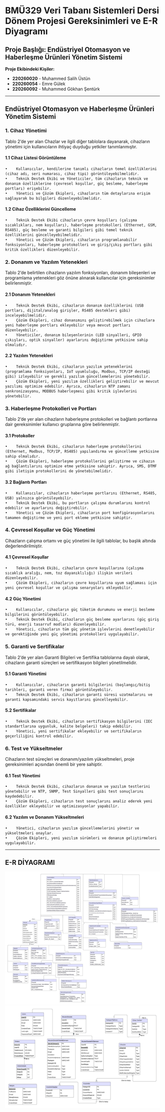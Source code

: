# BMÜ329 Veri Tabanı Sistemleri Dersi Dönem Projesi Gereksinimleri ve E-R Diyagramı

## Proje Başlığı: Endüstriyel Otomasyon ve Haberleşme Ürünleri Yönetim Sistemi

**Proje Ekibindeki Kişiler:**
- **220260020** - Muhammed Salih Üstün
- **220260054** - Emre Gülek
- **220260092** - Muhammed Gökhan Şentürk

---

## Endüstriyel Otomasyon ve Haberleşme Ürünleri Yönetim Sistemi

### 1. Cihaz Yönetimi

Tablo 2’de yer alan Chazlar ve ilgili diğer tablolara dayanarak, cihazların yönetimi için kullanıcıların ihtiyaç duyduğu yetkiler tanımlanmıştır.

#### 1.1 Cihaz Listesi Görüntüleme

    •    Kullanıcılar, kendilerine tanımlı cihazların temel özelliklerini (cihaz adı, seri numarası, cihaz tipi) görüntüleyebilmelidir.
    •    Teknik Destek Ekibi ve Yöneticiler, tüm cihazların teknik ve donanım özelliklerine (çevresel koşullar, güç besleme, haberleşme portları) erişebilir.
    •    Yönetici ve Çözüm Ekipleri, cihazların tüm detaylarına erişim sağlayarak bu bilgileri düzenleyebilmelidir.

#### 1.2 Cihaz Özelliklerini Güncelleme

    •    Teknik Destek Ekibi cihazların çevre koşulları (çalışma sıcaklıkları, nem koşulları), haberleşme protokolleri (Ethernet, GSM, RS485), güç besleme ve garanti bilgileri gibi temel teknik özelliklerini güncelleyebilmelidir.
    •    Yönetici ve Çözüm Ekipleri, cihazların programlanabilir fonksiyonları, haberleşme protokolleri ve giriş/çıkış portları gibi kritik özellikleri düzenleyebilir.

### 2. Donanım ve Yazılım Yetenekleri

Tablo 2’de belirtilen cihazların yazılım fonksiyonları, donanım bileşenleri ve programlama yetenekleri göz önüne alınarak kullanıcılar için gereksinimler belirlenmiştir.

#### 2.1 Donanım Yetenekleri

    •    Teknik Destek Ekibi, cihazların donanım özelliklerini (USB portları, dijital/analog girişler, RS485 destekleri gibi) inceleyebilmelidir.
    •    Çözüm Ekipleri, cihaz donanımını geliştirebilmek için cihazlara yeni haberleşme portları ekleyebilir veya mevcut portları düzenleyebilir.
    •    Yöneticiler, donanım bileşenlerinin (LED sinyalleri, GPIO çıkışları, optik sinyaller) ayarlarını değiştirme yetkisine sahip olmalıdır.

#### 2.2 Yazılım Yetenekleri

    •    Teknik Destek Ekibi, cihazların yazılım yeteneklerini (programlama fonksiyonları, IoT uyumluluğu, Modbus, TCP/IP desteği gibi) izleyebilir ve gerekli yazılım güncellemelerini yönetebilir.
    •    Çözüm Ekipleri, yeni yazılım özellikleri geliştirebilir ve mevcut yazılımı optimize edebilir. Ayrıca, cihazların NTP zamanı senkronizasyonu, MODBUS haberleşmesi gibi kritik işlevlerini yönetebilir.

### 3. Haberleşme Protokolleri ve Portları

Tablo 2’de yer alan cihazların haberleşme protokolleri ve bağlantı portlarına dair gereksinimler kullanıcı gruplarına göre belirlenmiştir.

#### 3.1 Protokoller

    •    Teknik Destek Ekibi, cihazların haberleşme protokollerini (Ethernet, Modbus, TCP/IP, RS485) yapılandırma ve güncelleme yetkisine sahip olmalıdır.
    •    Çözüm Ekipleri, haberleşme protokollerini geliştirme ve cihazın ağ bağlantılarını optimize etme yetkisine sahiptir. Ayrıca, SMS, DTMF gibi iletişim protokollerini de yönetebilmelidir.

#### 3.2 Bağlantı Portları

    •    Kullanıcılar, cihazların haberleşme portlarını (Ethernet, RS485, USB) yalnızca görüntüleyebilir.
    •    Teknik Destek Ekibi, bu portların çalışma durumlarını kontrol edebilir ve ayarlarını değiştirebilir.
    •    Yönetici ve Çözüm Ekipleri, cihazların port konfigürasyonlarını tamamen değiştirme ve yeni port ekleme yetkisine sahiptir.

### 4. Çevresel Koşullar ve Güç Yönetimi

Cihazların çalışma ortamı ve güç yönetimi ile ilgili tablolar, bu başlık altında değerlendirilmiştir.

#### 4.1 Çevresel Koşullar

    •    Teknik Destek Ekibi, cihazların çevre koşullarına (çalışma sıcaklık aralığı, nem, toz dayanıklılığı) ilişkin verileri düzenleyebilir.
    •    Çözüm Ekipleri, cihazların çevre koşullarına uyum sağlaması için yeni çevresel koşullar ve çalışma senaryoları ekleyebilir.

#### 4.2 Güç Yönetimi

    •    Kullanıcılar, cihazların güç tüketim durumunu ve enerji besleme bilgilerini görüntüleyebilir.
    •    Teknik Destek Ekibi, cihazların güç besleme ayarlarını (güç giriş türü, enerji tasarruf modları) düzenleyebilir.
    •    Yönetici, cihazların tüm güç yönetim işlevlerini denetleyebilir ve gerektiğinde yeni güç yönetimi protokolleri uygulayabilir.

### 5. Garanti ve Sertifikalar

Tablo 2’de yer alan Garanti Bilgileri ve Sertifika tablolarına dayalı olarak, cihazların garanti süreçleri ve sertifikasyon bilgileri yönetilmelidir.

#### 5.1 Garanti Yönetimi

    •    Kullanıcılar, cihazların garanti bilgilerini (başlangıç/bitiş tarihleri, garanti veren firma) görüntüleyebilir.
    •    Teknik Destek Ekibi, cihazların garanti süresi uzatmalarını ve garanti kapsamındaki servis kayıtlarını güncelleyebilir.

#### 5.2 Sertifikalar

    •    Teknik Destek Ekibi, cihazların sertifikasyon bilgilerini (IEC standartlarına uygunluk, kalite belgeleri) takip edebilir.
    •    Yönetici, yeni sertifikalar ekleyebilir ve sertifikaların geçerliliğini kontrol edebilir.

### 6. Test ve Yükseltmeler

Cihazların test süreçleri ve donanım/yazılım yükseltmeleri, proje gereksinimleri açısından önemli bir yere sahiptir.

#### 6.1 Test Yönetimi

    •    Teknik Destek Ekibi, cihazların donanım ve yazılım testlerini yönetebilir ve NTP, SNMP, Test Sinyalleri gibi test sonuçlarını kaydedebilir.
    •    Çözüm Ekipleri, cihazların test sonuçlarını analiz ederek yeni özellikler ekleyebilir ve optimizasyonlar yapabilir.

#### 6.2 Yazılım ve Donanım Yükseltmeleri

    •    Yönetici, cihazların yazılım güncellemelerini yönetir ve yükseltmeleri onaylar.
    •    Çözüm Ekipleri, yeni yazılım sürümleri ve donanım geliştirmeleri uygulayabilir.

---

## E-R DİYAGRAMI

![E-R Diyagramı](images/e-r.jpeg)
![E-R Diyagramı](images/e-r2.jpeg)

